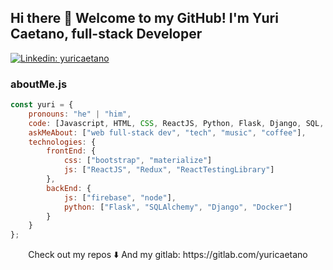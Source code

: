 ## Hi there 👋 Welcome to my GitHub! I'm Yuri Caetano, full-stack Developer


[![Linkedin: yuricaetano](https://img.shields.io/badge/-yuri_caetano-blue?style=flat-square&logo=Linkedin&logoColor=white&link=https://https://www.linkedin.com/in/yuri-caetano-1b05618b/)](https://www.linkedin.com/in/yuri-caetano-1b05618b/)

### aboutMe.js

```javascript
const yuri = {
    pronouns: "he" | "him",
    code: [Javascript, HTML, CSS, ReactJS, Python, Flask, Django, SQL, Docker, Kotlin],
    askMeAbout: ["web full-stack dev", "tech", "music", "coffee"],
    technologies: {
        frontEnd: {
            css: ["bootstrap", "materialize"]
            js: ["ReactJS", "Redux", "ReactTestingLibrary"]
        },
        backEnd: {
            js: ["firebase", "node"],
            python: ["Flask", "SQLAlchemy", "Django", "Docker"]
        }        
    }
};
```

<p align="center">
Check out my repos ⬇️  
And my gitlab: https://gitlab.com/yuricaetano
</p>
